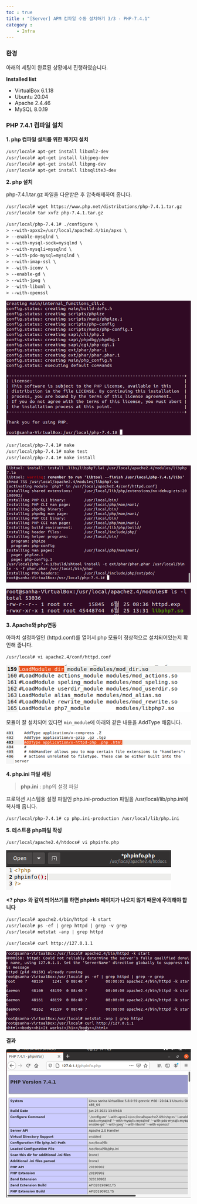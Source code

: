 ```yaml
---
toc : true
title : "[Server] APM 컴파일 수동 설치하기 3/3 - PHP-7.4.1"
category : 
    - Infra
---
```


### 환경
아래의 세팅이 완료된 상황에서 진행하였습니다. 

**Installed list**
- VirtualBox 6.1.18
- Ubuntu 20.04
- Apache 2.4.46
- MySQL 8.0.19

### PHP 7.4.1 컴파일 설치

**1. php 컴파일 설치를 위한 패키지 설치**

`/usr/local# apt-get install libxml2-dev` <br>
`/usr/local# apt-get install libjpeg-dev` <br>
`/usr/local# apt-get install libpng-dev` <br>
`/usr/local# apt-get install libsqlite3-dev` <br>

**2. php 설치**

php-7.4.1.tar.gz 파일을 다운받은 후 압축해제하여 줍니다.

`/usr/local# wget https://www.php.net/distributions/php-7.4.1.tar.gz`
`/usr/local# tar xvfz php-7.4.1.tar.gz`


`/usr/local/php-7.4.1# ./configure \` <br>
`> --with-apxs2=/usr/local/apache2.4/bin/apxs \` <br>
`> --enable-mysqlnd \` <br>
`> --with-mysql-sock=mysqlnd \` <br>
`> --with-mysqli=mysqlnd \` <br>
`> --with-pdo-mysql=mysqlnd \` <br>
`> --with-imap-ssl \` <br>
`> --with-iconv \` <br>
`> --enable-gd \` <br>
`> --with-jpeg \` <br>
`> --with-libxml \` <br>
`> --with-openssl` <br>


![kill_error](/assets/images/Back_End/install_php.png) 

`/usr/local/php-7.4.1# make` <br>
`/usr/local/php-7.4.1# make test` <br>
`/usr/local/php-7.4.1# make install` <br>

![kill_error](/assets/images/Back_End/php_install.png) 

![kill_error](/assets/images/Back_End/php-module.png) 

**3. Apache와 php연동**

아파치 설정파일인 $($httpd.conf)를 열어서 php 모듈이 정상적으로 설치되어있는지 확인해 줍니다.

`/usr/local# vi apache2.4/conf/httpd.conf` 

![kill_error](/assets/images/Back_End/php모듈설치확인.png) 

모듈이 잘 설치되어 있다면 `min_module`에 아래와 같은 내용을 AddType 해줍니다.

![kill_error](/assets/images/Back_End/addtype_in_mime_moudle.png) 

**4. php.ini 파일 세팅**

> **php.ini** : php의 설정 파일

프로덕션 시스템용 설정 파일인 php.ini-production 파일을 /usr/local/lib/php.ini에 복사해 줍니다.

`/usr/local/php-7.4.1# cp php.ini-production /usr/local/lib/php.ini` 

**5. 테스트용 php파일 작성**

`/usr/local/apache2.4/htdocs# vi phpinfo.php`

![kill_error](/assets/images/Back_End/phpinfo_edit.png) 

**<? php> 와 같이 띄어쓰기를 하면 phpinfo 페이지가 나오지 않기 때문에 주의해야 합니다**

`/usr/local# apache2.4/bin/httpd -k start` <br>
`/usr/local# ps -ef | grep httpd | grep -v grep` <br>
`/usr/local# netstat -anp | grep httpd` <br>

`/usr/local# curl http://127.0.1.1` <br>

![kill_error](/assets/images/Back_End/php_works.png) 

**결과**

![kill_error](/assets/images/Back_End/php_res.png)
